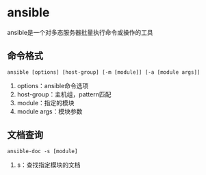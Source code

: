 # ansible
ansible是一个对多态服务器批量执行命令或操作的工具

## 命令格式
`ansible [options] [host-group] [-m [module]] [-a [module args]]`
1. options：ansible命令选项
2. host-group：主机组，pattern匹配
3. module：指定的模块
4. module args：模块参数

## 文档查询
`ansible-doc -s [module]`
1. s：查找指定模块的文档